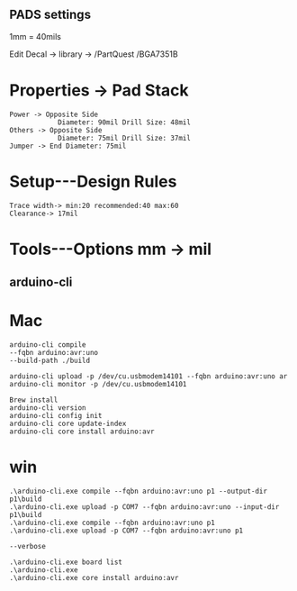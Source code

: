 ## PADS settings

1mm = 40mils

Edit Decal -> library -> /PartQuest /BGA7351B

# Properties -> Pad Stack
    Power -> Opposite Side 
                Diameter: 90mil Drill Size: 48mil  
    Others -> Opposite Side 
                Diameter: 75mil Drill Size: 37mil 
    Jumper -> End Diameter: 75mil

# Setup---Design Rules
    Trace width-> min:20 recommended:40 max:60 
    Clearance-> 17mil
    
# Tools---Options mm -> mil

## arduino-cli

# Mac
    arduino-cli compile
    --fqbn arduino:avr:uno
    --build-path ./build
    
    arduino-cli upload -p /dev/cu.usbmodem14101 --fqbn arduino:avr:uno ar
    arduino-cli monitor -p /dev/cu.usbmodem14101
    
    Brew install
    arduino-cli version
    arduino-cli config init
    arduino-cli core update-index
    arduino-cli core install arduino:avr

# win
    .\arduino-cli.exe compile --fqbn arduino:avr:uno p1 --output-dir p1\build
    .\arduino-cli.exe upload -p COM7 --fqbn arduino:avr:uno --input-dir p1\build
    .\arduino-cli.exe compile --fqbn arduino:avr:uno p1
    .\arduino-cli.exe upload -p COM7 --fqbn arduino:avr:uno p1
    
    --verbose
    
    .\arduino-cli.exe board list
    .\arduino-cli.exe
    .\arduino-cli.exe core install arduino:avr
